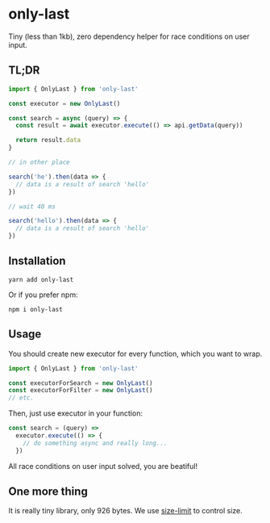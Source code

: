 # only-last

Tiny (less than 1kb), zero dependency helper for race conditions on user input.

## TL;DR

```ts
import { OnlyLast } from 'only-last'

const executor = new OnlyLast()

const search = async (query) => {
  const result = await executor.execute(() => api.getData(query))

  return result.data
}

// in other place

search('he').then(data => {
  // data is a result of search 'hello'
})

// wait 40 ms

search('hello').then(data => {
  // data is a result of search 'hello'
})
```

## Installation

```
yarn add only-last
```

Or if you prefer npm:

```
npm i only-last
```

## Usage

You should create new executor for every function, which you want to wrap.
```ts
import { OnlyLast } from 'only-last'

const executorForSearch = new OnlyLast()
const executorForFilter = new OnlyLast()
// etc.
```

Then, just use executor in your function:
```ts
const search = (query) =>
  executor.execute(() => {
    // do something async and really long...
  })
```

All race conditions on user input solved, you are beatiful!

## One more thing

It is really tiny library, only 926 bytes. We use [size-limit](https://github.com/ai/size-limit) to control size.

